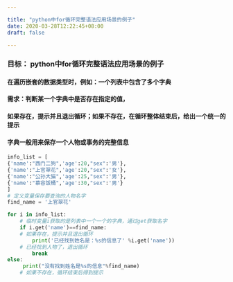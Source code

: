 ```yaml
---

title: "python中for循环完整语法应用场景的例子"
date: 2020-03-28T12:22:45+08:00
draft: false

---
```


### 目标： python中for循环完整语法应用场景的例子

#### 在遍历嵌套的数据类型时，例如：一个列表中包含了多个字典
#### 需求：判断某一个字典中是否存在指定的值，
#### 如果存在，提示并且退出循环；如果不存在，在循环整体结束后，给出一个统一的提示

#### 字典一般用来保存一个人物或事务的完整信息

```python
info_list = [
{'name':"西门二狗",'age':20,"sex":'男'},
{'name':"上官翠花",'age':20,"sex":'女'},
{'name':"公孙大猫",'age':25,"sex":'男'},
{'name':"慕容饭桶",'age':30,"sex":'男'}
]
# 定义变量保存要查询的人物名字
find_name = '上官翠花'

for i in info_list:
    # 临时变量i获取的是列表中一个一个的字典，通过get获取名字
    if i.get('name')==find_name:
    # 如果存在，提示并且退出循环
        print('已经找到姓名是：%s的信息了' %i.get('name'))
    # 已经找到人物了，退出循环
        break
else:
     print("没有找到姓名是%s的信息"%find_name)
    # 如果不存在，循环结束后得到提示
```